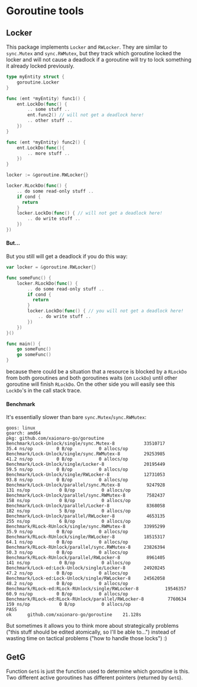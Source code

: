 # Goroutine tools

## Locker

This package implements `Locker` and `RWLocker`. They are similar to `sync.Mutex` and `sync.RWMutex`, but
they track which goroutine locked the locker and will not cause a deadlock if
a goroutine will try to lock something it already locked previously.

```go
type myEntity struct {
    goroutine.Locker
}

func (ent *myEntity) func1() {
    ent.LockDo(func() {
        .. some stuff ..
        ent.func2() // will not get a deadlock here!
        .. other stuff ..
    })
}

func (ent *myEntity) func2() {
    ent.LockDo(func(){
        .. more stuff ..
    })
}
```

```go
locker := &goroutine.RWLocker{}

locker.RLockDo(func() {
    .. do some read-only stuff ..
    if cond {
      return
    }
    locker.LockDo(func() { // will not get a deadlock here!
        .. do write stuff ..
    })
})
```

#### But...

But you still will get a deadlock if you do this way:
```go
var locker = &goroutine.RWLocker{}

func someFunc() {
    locker.RLockDo(func() {
        .. do some read-only stuff ..
        if cond {
          return
        }
        locker.LockDo(func() { // you will not get a deadlock here!
            .. do write stuff ..
        })
    })
}()

func main() {
    go someFunc()
    go someFunc()
}
```
because there could be a situation that a resource is blocked by a `RLockDo` from
both goroutines and both goroutines waits (on `LockDo`) until other goroutine
will finish `RLockDo`. On the other side you will easily see this `LockDo`'s in the
call stack trace.

#### Benchmark

It's essentially slower than bare `sync.Mutex`/`sync.RWMutex`:

```
goos: linux
goarch: amd64
pkg: github.com/xaionaro-go/goroutine
Benchmark/Lock-Unlock/single/sync.Mutex-8         	33510717	        35.4 ns/op	       0 B/op	       0 allocs/op
Benchmark/Lock-Unlock/single/sync.RWMutex-8       	29253985	        41.2 ns/op	       0 B/op	       0 allocs/op
Benchmark/Lock-Unlock/single/Locker-8             	20195449	        59.5 ns/op	       0 B/op	       0 allocs/op
Benchmark/Lock-Unlock/single/RWLocker-8           	12731053	        93.8 ns/op	       0 B/op	       0 allocs/op
Benchmark/Lock-Unlock/parallel/sync.Mutex-8       	 9247928	       131 ns/op	       0 B/op	       0 allocs/op
Benchmark/Lock-Unlock/parallel/sync.RWMutex-8     	 7582437	       158 ns/op	       0 B/op	       0 allocs/op
Benchmark/Lock-Unlock/parallel/Locker-8           	 8368058	       182 ns/op	       5 B/op	       0 allocs/op
Benchmark/Lock-Unlock/parallel/RWLocker-8         	 4653135	       255 ns/op	       6 B/op	       0 allocs/op
Benchmark/RLock-RUnlock/single/sync.RWMutex-8     	33995299	        35.9 ns/op	       0 B/op	       0 allocs/op
Benchmark/RLock-RUnlock/single/RWLocker-8         	18515317	        64.1 ns/op	       0 B/op	       0 allocs/op
Benchmark/RLock-RUnlock/parallel/sync.RWMutex-8   	23826394	        50.3 ns/op	       0 B/op	       0 allocs/op
Benchmark/RLock-RUnlock/parallel/RWLocker-8       	 8961405	       141 ns/op	       0 B/op	       0 allocs/op
Benchmark/Lock-ed:Lock-Unlock/single/Locker-8     	24920245	        47.2 ns/op	       0 B/op	       0 allocs/op
Benchmark/Lock-ed:Lock-Unlock/single/RWLocker-8   	24562058	        48.2 ns/op	       0 B/op	       0 allocs/op
Benchmark/RLock-ed:RLock-RUnlock/single/RWLocker-8         	19546357	        60.9 ns/op	       0 B/op	       0 allocs/op
Benchmark/RLock-ed:RLock-RUnlock/parallel/RWLocker-8       	 7760634	       159 ns/op	       0 B/op	       0 allocs/op
PASS
ok  	github.com/xaionaro-go/goroutine	21.128s
```

But sometimes it allows you to think more about strategically problems
("this stuff should be edited atomically, so I'll be able to...")
instead of wasting time on tactical problems ("how to handle those locks") :)

## GetG

Function `GetG` is just the function used to determine which goroutine is this. Two
different active goroutines has different pointers (returned by `GetG`).
